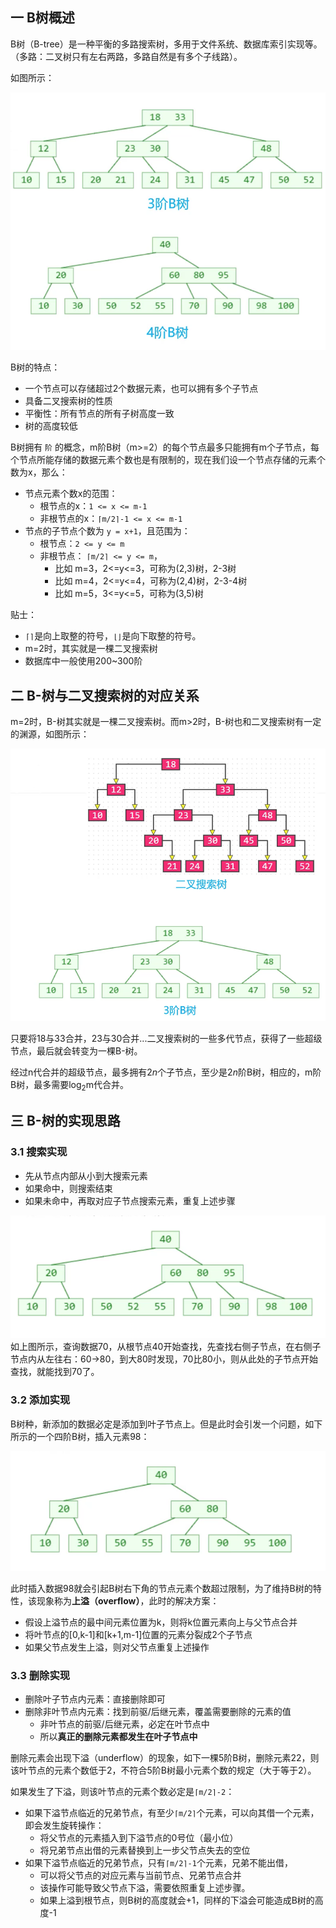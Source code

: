 ## 一 B树概述

B树（B-tree）是一种平衡的多路搜索树，多用于文件系统、数据库索引实现等。（多路：二叉树只有左右两路，多路自然是有多个子线路）。  

如图所示：  

![](../images/structure/b-tree-01.png)

B树的特点：
- 一个节点可以存储超过2个数据元素，也可以拥有多个子节点
- 具备二叉搜索树的性质
- 平衡性：所有节点的所有子树高度一致
- 树的高度较低

B树拥有 `阶` 的概念，m阶B树（m>=2）的每个节点最多只能拥有m个子节点，每个节点所能存储的数据元素个数也是有限制的，现在我们设一个节点存储的元素个数为x，那么：
- 节点元素个数x的范围：
  - 根节点的x：`1 <= x <= m-1`
  - 非根节点的x：`⌈m/2⌉-1 <= x <= m-1` 
- 节点的子节点个数为 `y = x+1`，且范围为：
  - 根节点：`2 <= y <= m`
  - 非根节点： `⌈m/2⌉ <= y <= m`，
    - 比如 m=3，2<=y<=3，可称为(2,3)树，2-3树
    - 比如 m=4，2<=y<=4，可称为(2,4)树，2-3-4树
    - 比如 m=5，3<=y<=5，可称为(3,5)树


贴士：
- `⌈⌉`是向上取整的符号，`⌊⌋`是向下取整的符号。
- m=2时，其实就是一棵二叉搜索树
- 数据库中一般使用200~300阶

## 二 B-树与二叉搜索树的对应关系

m=2时，B-树其实就是一棵二叉搜索树。而m>2时，B-树也和二叉搜索树有一定的渊源，如图所示： 

![](../images/structure/b-tree-02.png)  

只要将18与33合并，23与30合并...二叉搜索树的一些多代节点，获得了一些超级节点，最后就会转变为一棵B-树。   

经过n代合并的超级节点，最多拥有2$n$个子节点，至少是2$n$阶B树，相应的，m阶B树，最多需要log$_2$m代合并。  


## 三 B-树的实现思路

### 3.1 搜索实现

- 先从节点内部从小到大搜索元素
- 如果命中，则搜索结束
- 如果未命中，再取对应子节点搜索元素，重复上述步骤  

![](../images/structure/b-tree-03.png)  
如上图所示，查询数据70，从根节点40开始查找，先查找右侧子节点，在右侧子节点内从左往右：60->80，到大80时发现，70比80小，则从此处的子节点开始查找，就能找到70了。  

### 3.2 添加实现

B树种，新添加的数据必定是添加到叶子节点上。但是此时会引发一个问题，如下所示的一个四阶B树，插入元素98：  

![](../images/structure/b-tree-04.png)  

此时插入数据98就会引起B树右下角的节点元素个数超过限制，为了维持B树的特性，该现象称为**上溢（overflow）**，此时的解决方案：
- 假设上溢节点的最中间元素位置为k，则将k位置元素向上与父节点合并
- 将叶节点的[0,k-1]和[k+1,m-1]位置的元素分裂成2个子节点
- 如果父节点发生上溢，则对父节点重复上述操作

### 3.3 删除实现

- 删除叶子节点内元素：直接删除即可
- 删除非叶节点内元素：找到前驱/后继元素，覆盖需要删除的元素的值
  - 非叶节点的前驱/后继元素，必定在叶节点中
  - 所以**真正的删除元素都发生在叶子节点中**

删除元素会出现下溢（underflow）的现象，如下一棵5阶B树，删除元素22，则该叶节点的元素个数低于2，不符合5阶B树最小元素个数的规定（大于等于2）。  

如果发生了下溢，则该叶节点的元素个数必定是`⌈m/2⌉-2`：
- 如果下溢节点临近的兄弟节点，有至少`⌈m/2⌉`个元素，可以向其借一个元素，即会发生旋转操作：
  - 将父节点的元素插入到下溢节点的0号位（最小位）
  - 将兄弟节点出借的元素替换到上一步父节点失去的空位
- 如果下溢节点临近的兄弟节点，只有`⌈m/2⌉-1`个元素，兄弟不能出借，
  - 可以将父节点的对应元素与当前节点、兄弟节点合并
  - 该操作可能导致父节点下溢，需要依照重复上述步骤。
  - 如果上溢到根节点，则B树的高度就会+1，同样的下溢会可能造成B树的高度-1

